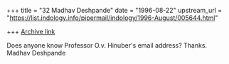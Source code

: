 +++
title = "32 Madhav Deshpande"
date = "1996-08-22"
upstream_url = "https://list.indology.info/pipermail/indology/1996-August/005644.html"

+++
[Archive link](https://list.indology.info/pipermail/indology/1996-August/005644.html)

Does anyone know Professor O.v. Hinuber's email address?  Thanks.
	Madhav Deshpande





